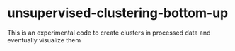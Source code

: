 # unsupervised-clustering-bottom-up
This is an experimental code to create clusters in processed data and eventually visualize them
